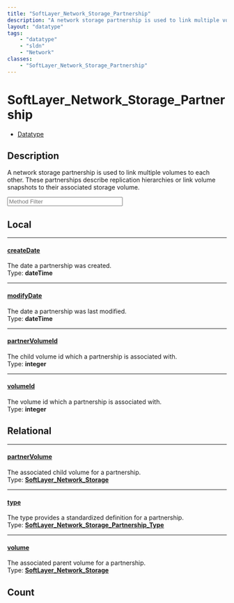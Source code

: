 ```yaml
---
title: "SoftLayer_Network_Storage_Partnership"
description: "A network storage partnership is used to link multiple volumes to each other. These partnerships describe replication hi... "
layout: "datatype"
tags:
    - "datatype"
    - "sldn"
    - "Network"
classes:
    - "SoftLayer_Network_Storage_Partnership"
---
```


# SoftLayer_Network_Storage_Partnership
<div id='service-datatype'>
    <ul id='sldn-reference-tabs'>
        <li id='datatype'> <a href='/reference/datatypes/SoftLayer_Network_Storage_Partnership' >Datatype</a></li>
    </ul>
</div>

## Description 
A network storage partnership is used to link multiple volumes to each other. These partnerships describe replication hierarchies or link volume snapshots to their associated storage volume. 





<!-- Service Filer BEGIN -->
<div class="view-filters">
        <div class="clearfix">
            <div class="search-input-box">
                <input placeholder="Method Filter" onkeyup="titleSearch(inputId='prop-input', divId='properties', elementClass='prop-row')" 
                    type="text" id="prop-input" value="" size="30" maxlength="128" class="form-text">
            </div>
        </div>
</div>
<!-- Service Filer END -->

<div id="properties" class="content">
<div id="localProperties" class="prop-content" >

## Local
-----
[createDate]: #createdate
#### [createDate]
The date a partnership was created.  
<span class="type-label">Type: </span>**dateTime**

-----
[modifyDate]: #modifydate
#### [modifyDate]
The date a partnership was last modified.  
<span class="type-label">Type: </span>**dateTime**

-----
[partnerVolumeId]: #partnervolumeid
#### [partnerVolumeId]
The child volume id which a partnership is associated with.  
<span class="type-label">Type: </span>**integer**

-----
[volumeId]: #volumeid
#### [volumeId]
The volume id which a partnership is associated with.  
<span class="type-label">Type: </span>**integer**

</div>
<!-- LOCAL PROPERTY END -->

<div id="relationalProperties"  class="prop-content" >

## Relational
-----
[partnerVolume]: #partnervolume
#### [partnerVolume]
The associated child volume for a partnership.  
<span class="type-label">Type: </span>**<a href='/reference/datatypes/SoftLayer_Network_Storage'>SoftLayer_Network_Storage </a>**

-----
[type]: #type
#### [type]
The type provides a standardized definition for a partnership.  
<span class="type-label">Type: </span>**<a href='/reference/datatypes/SoftLayer_Network_Storage_Partnership_Type'>SoftLayer_Network_Storage_Partnership_Type </a>**

-----
[volume]: #volume
#### [volume]
The associated parent volume for a partnership.  
<span class="type-label">Type: </span>**<a href='/reference/datatypes/SoftLayer_Network_Storage'>SoftLayer_Network_Storage </a>**


## Count
</div>


